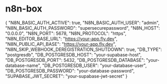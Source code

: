 # n8n-box
{
  "N8N_BASIC_AUTH_ACTIVE": true,
  "N8N_BASIC_AUTH_USER": "admin",
  "N8N_BASIC_AUTH_PASSWORD": "supersecurepassword",
  "N8N_HOST": "0.0.0.0",
  "N8N_PORT": 5678,
  "N8N_PROTOCOL": "https",
  "N8N_EDITOR_BASE_URL": "https://your-app.fly.dev",
  "N8N_PUBLIC_API_BASE": "https://your-app.fly.dev",
  "N8N_SKIP_WEBHOOK_DEREGISTRATION_SHUTDOWN": true,
  "DB_TYPE": "postgresdb",
  "DB_POSTGRESDB_HOST": "your-supabase-host",
  "DB_POSTGRESDB_PORT": 5432,
  "DB_POSTGRESDB_DATABASE": "your-database-name",
  "DB_POSTGRESDB_USER": "your-database-user",
  "DB_POSTGRESDB_PASSWORD": "your-database-password",
  "SUPABASE_JWT_SECRET": "your-supabase-jwt-secret"
}

